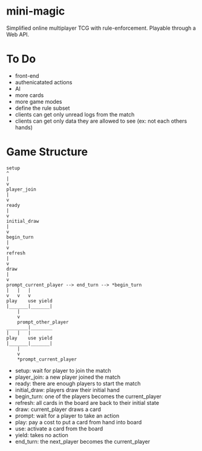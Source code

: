 # mini-magic

Simplified online multiplayer TCG with rule-enforcement. Playable through a Web API.

# To Do
  - front-end
  - authenicatated actions
  - AI
  - more cards
  - more game modes
  - define the rule subset
  - clients can get only unread logs from the match
  - clients can get only data they are allowed to see (ex: not each others hands)

# Game Structure
```
setup
^
|
v
player_join
|
v
ready
|
v
initial_draw
|
v
begin_turn
|
v
refresh
|
v
draw
|
v
prompt_current_player --> end_turn --> *begin_turn
|	|	|
v	v	v
play	use	yield
|_______|_______|
	|
	v
	prompt_other_player
________|________
|	|	|
play	use	yield
|_______|_______|
	|
	v
	*prompt_current_player
```

- setup: wait for player to join the match
- player_join: a new player joined the match
- ready: there are enough players to start the match
- initial_draw: players draw their initial hand
- begin_turn: one of the players becomes the current_player
- refresh: all cards in the board are back to their initial state
- draw: current_player draws a card
- prompt: wait for a player to take an action
- play: pay a cost to put a card from hand into board
- use: activate a card from the board
- yield: takes no action
- end_turn: the next_player becomes the current_player